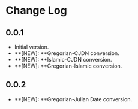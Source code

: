 # Change Log

## 0.0.1

- Initial version.
- **[NEW]: **Gregorian-CJDN conversion.
- **[NEW]: **Islamic-CJDN conversion.
- **[NEW]: **Gregorian-Islamic conversion.

## 0.0.2

- **[NEW]: **Gregorian-Julian Date conversion.
